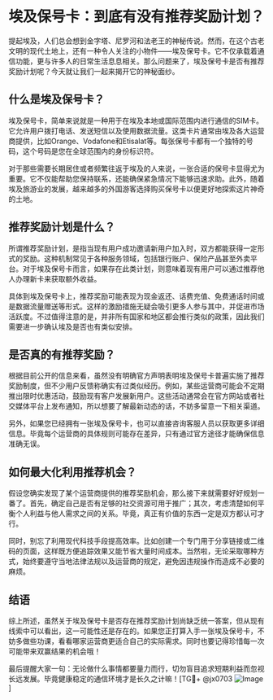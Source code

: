 # 埃及保号卡：到底有没有推荐奖励计划？

提起埃及，人们总会想到金字塔、尼罗河和法老王的神秘传说。然而，在这个古老文明的现代土地上，还有一种令人关注的小物件——埃及保号卡。它不仅承载着通信功能，更与许多人的日常生活息息相关。那么问题来了，埃及保号卡是否有推荐奖励计划呢？今天就让我们一起来揭开它的神秘面纱。

## 什么是埃及保号卡？

埃及保号卡，简单来说就是一种用于在埃及本地或国际范围内进行通信的SIM卡。它允许用户拨打电话、发送短信以及使用数据流量。这类卡片通常由埃及各大运营商提供，比如Orange、Vodafone和Etisalat等。每张保号卡都有一个独特的号码，这个号码是您在全球范围内的身份标识符。

对于那些需要长期居住或者频繁往返于埃及的人来说，一张合适的保号卡显得尤为重要。它不仅能帮助您保持联系，还能确保紧急情况下能够迅速求助。此外，随着埃及旅游业的发展，越来越多的外国游客选择购买保号卡以便更好地探索这片神奇的土地。

## 推荐奖励计划是什么？

所谓推荐奖励计划，是指当现有用户成功邀请新用户加入时，双方都能获得一定形式的奖励。这种机制常见于各种服务领域，包括银行账户、保险产品甚至外卖平台。对于埃及保号卡而言，如果存在此类计划，则意味着现有用户可以通过推荐他人办理新卡来获取额外收益。

具体到埃及保号卡上，推荐奖励可能表现为现金返还、话费充值、免费通话时间或是数据流量赠送等形式。这样的激励措施无疑会吸引更多人参与其中，并促进市场活跃度。不过值得注意的是，并非所有国家和地区都会推行类似的政策，因此我们需要进一步确认埃及是否也有类似安排。

## 是否真的有推荐奖励？

根据目前公开的信息来看，虽然没有明确官方声明表明埃及保号卡普遍实施了推荐奖励制度，但不少用户反馈称确实有过类似经历。例如，某些运营商可能会不定期推出限时优惠活动，鼓励现有客户发展新用户。这些活动通常会在官方网站或者社交媒体平台上发布通知，所以想要了解最新动态的话，不妨多留意一下相关渠道。

另外，如果您已经拥有一张埃及保号卡，也可以直接咨询客服人员以获取更多详细信息。毕竟每个运营商的具体规则可能存在差异，只有通过官方途径才能确保信息准确无误。

## 如何最大化利用推荐机会？

假设您确实发现了某个运营商提供的推荐奖励机会，那么接下来就需要好好规划一番了。首先，确定自己是否有足够的社交资源可用于推广；其次，考虑清楚如何平衡个人利益与他人需求之间的关系。毕竟，真正有价值的东西一定是双方都认可才行。

同时，别忘了利用现代科技手段提高效率。比如创建一个专门用于分享链接或二维码的页面，这样既方便追踪效果又能节省大量时间成本。当然啦，无论采取哪种方式，始终要遵守当地法律法规以及运营商的规定，避免因违规操作而造成不必要的麻烦。

## 结语

综上所述，虽然关于埃及保号卡是否存在推荐奖励计划尚缺乏统一答案，但从现有线索中可以看出，这一可能性还是存在的。如果您正打算入手一张埃及保号卡，不妨多做些功课，看看哪家运营商更适合自己的实际需求。同时也要记得珍惜每一次可能带来双赢结果的机会哦！

最后提醒大家一句：无论做什么事情都要量力而行，切勿盲目追求短期利益而忽视长远发展。毕竟健康稳定的通信环境才是长久之计嘛！[TG💪+ @jx0703 ![Image](https://github.com/user-attachments/assets/dbca1d08-cadb-493c-b0ec-ad6f7a83f270)]